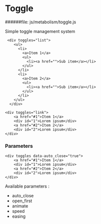# Toggle
   
######file: js/metabolism/toggle.js

Simple toggle management system

~~~~
 <div toggles="list">
    <ul>
      <li>
        <a>Item 1</a>
        <ul>
          <li><a href="">Sub item</a></li>
        </ul>
      </li>
      <li>
        <a>Item 2</a>
        <ul>
          <li><a href="">Sub item</a></li>
        </ul>
      </li>
    </ul>
  </div>
~~~~

~~~~
<div toggles="link">
    <a href="#1">Item 1</a>
    <div id="1">Lorem ipsum</div>
    <a href="#2">Item 2</a>
    <div id="2">Lorem ipsum</div>
</div>
~~~~

### Parameters

~~~~
<div toggles data-auto_close="true">
    <a href="#1">Item 1</a>
    <div id="1">Lorem ipsum</div>
    <a href="#2">Item 2</a>
    <div id="2">Lorem ipsum</div>
</div>
~~~~

Available parameters :

- auto_close
- open_first
- animate
- speed
- easing
